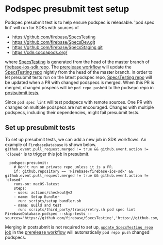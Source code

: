 # Podspec presubmit test setup

Podspec presubmit test is to help ensure podspec is releasable. 'pod spec lint' will run for SDKs with sources of

- https://github.com/firebase/SpecsTesting
- https://github.com/firebase/SpecsDev.git
- https://github.com/firebase/SpecsStaging.git
- https://cdn.cocoapods.org/

where [SpecsTesting](https://github.com/firebase/SpecsTesting) is generated from the head of the master branch of [firebase-ios-sdk repo](https://github.com/firebase/firebase-ios-sdk).
The [prerelease workflow](https://github.com/firebase/firebase-ios-sdk/blob/master/.github/workflows/prerelease.yml#L11-L46) will update the [SpecsTesting repo](https://github.com/firebase/SpecsTesting) nightly from the head of the master branch.
In order to let presubmit tests run on the latest podspec repo, [SpecsTesting repo](https://github.com/firebase/SpecsTesting) will be updated when a PR with changed podspecs is merged.
When this PR is merged, changed pospecs will be `pod repo push`ed to the podsepc repo in [postsubmit tests](https://github.com/firebase/firebase-ios-sdk/blob/master/.github/workflows/prerelease.yml#L48-L94).

Since `pod spec lint` will test podspecs with remote sources. One PR with changes on multiple podspecs are not encouraged. Changes with multiple podspecs, including their dependencies, might fail presubmit tests. 

## Set up presubmit tests 

To set up presubmit tests, we can add a new job in SDK workflows. An example of `FirebaseDatabase` is shown below.
`github.event.pull_request.merged != true && github.event.action != 'closed'` is to trigger this job in presubmit.
```
  podspec-presubmit:
    # Don't run on private repo unless it is a PR.
    if: github.repository == 'Firebase/firebase-ios-sdk' && github.event.pull_request.merged != true && github.event.action != 'closed'
    runs-on: macOS-latest
    steps:
    - uses: actions/checkout@v2
    - name: Setup Bundler
      run: scripts/setup_bundler.sh
    - name: Build and test
      run: scripts/third_party/travis/retry.sh pod spec lint FirebaseDatabase.podspec --skip-tests --sources='https://github.com/firebase/SpecsTesting','https://github.com/firebase/SpecsDev.git','https://github.com/firebase/SpecsStaging.git','https://cdn.cocoapods.org/'

```

Merging in postsubmit is not required to set up, [`update_SpecsTesting_repo` job](https://github.com/firebase/firebase-ios-sdk/blob/master/.github/workflows/prerelease.yml#L48) in the [prerelease workflow](https://github.com/firebase/firebase-ios-sdk/blob/master/.github/workflows/prerelease.yml) will automatically `pod repo push` changed podspecs.

